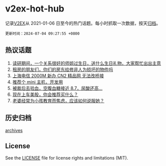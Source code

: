 # v2ex-hot-hub

 记录[V2EX](https://www.v2ex.com/)从 2021-01-06 日至今的热门话题。每小时抓取一次数据，按天[归档](archives)。

`更新时间：2024-07-04 09:27:55 +0800`

## 热议话题

1. [读研期间，一个关系很好的师姐过生日，送什么生日礼物，大家帮忙出出主意](https://www.v2ex.com/t/1054469)
1. [租房的朋友们，你们的房东给修非人为损坏的物件吗](https://www.v2ex.com/t/1054511)
1. [上海电信 2000M 新办 CN2 精品网 无法改桥接](https://www.v2ex.com/t/1054447)
1. [推荐个 mini 主机，开发用](https://www.v2ex.com/t/1054499)
1. [被裁后去验血，空腹血糖接近 8.7，尿酸还高…](https://www.v2ex.com/t/1054537)
1. [现在上车美股，你会推荐买什么？](https://www.v2ex.com/t/1054422)
1. [老婆经常为小孩教育而焦虑，应该如何说服她？](https://www.v2ex.com/t/1054586)

## 历史归档

[archives](archives)

## License

See the [LICENSE](LICENSE) file for license rights and limitations (MIT).
